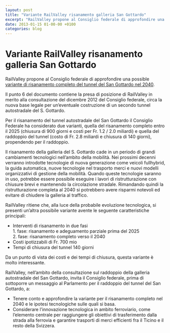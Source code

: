 ```yaml
---
layout: post
title: "Variante RailValley risanamento galleria San Gottardo"
excerpt: "RailValley propone al Consiglio federale di approfondire una possible variante di risanamento completo del tunnel del San Gottardo nel 2040."
date: 2013-01-15 01-00-00 +0100
categories: blog
---
```


# Variante RailValley risanamento galleria San Gottardo

RailValley propone al Consiglio federale di approfondire una possible [variante di risanamento completo del tunnel del San Gottardo nel 2040](/files/RailValley-risanamento%20galleria%20gottardo-gennaio_2013.pdf).

Il punto 6 del documento contiene la presa di posizione di RailValley in merito alla consultazione del dicembre 2012 del Consiglio federale, circa la nuova base legale per un’eventuale costruzione di un secondo tunnel autostradale del S. Gottardo.

Per il risanamento del tunnel autostradale del San Gottardo il Consiglio Federale ha considerato due varianti, quella del risanamento completo entro il 2025 (chiusura di 900 giorni e costi per Fr. 1.2 / 2.0 miliardi) e quella del raddoppio del tunnel (costo di Fr. 2.8 miliardi e chiusura di 140 giorni), propendendo per il raddoppio.

Il risanamento della galleria del S. Gottardo cade in un periodo di grandi cambiamenti tecnologici nell’ambito della mobilità. Nei prossimi decenni verranno introdotte tecnologie di nuova generazione come veicoli fullhybrid, la guida automatica, nuove tecnologie nel trasporto merci e nuovi modelli organizzativi di gestione della mobilità. Quando queste tecnologie saranno in uso, potrebbe essere possibile eseguire i lavori di ristrutturazione con chiusure brevi e mantenendo la circolazione stradale. Rimandando quindi la ristrutturazione completa al 2040 si potrebbero avere risparmi notevoli ed evitare di chiudere la galleria al traffico.

RailValley ritiene che, alla luce della probabile evoluzione tecnologica, si presenti un’altra possibile variante avente le seguente caratteristiche principali:

* Interventi di risanamento in due fasi  
 1\. fase: risanamento e adeguamento parziale prima del 2025  
 2\. fase: risanamento completo verso il 2040
* Costi ipotizzabili di Fr. 700 mio
* Tempi di chiusura del tunnel 140 giorni

Da un punto di vista dei costi e dei tempi di chiusura, questa variante è molto interessante.

RailValley, nell’ambito della consultazione sul raddoppio della galleria autostradale del San Gottardo, invita il Consiglio federale, prima di sottoporre un messaggio al Parlamento per il raddoppio del tunnel del San Gottardo, a:

* Tenere conto e approfondire la variante per il risanamento completo nel 2040 e le ipotesi tecnologiche sulle quali si basa.
* Considerare l’innovazione tecnologica in ambito ferroviario, come l’elemento centrale per raggiungere gli obiettivi di trasferimento dalla strada alla ferrovia e garantire trasporti di merci efficienti fra il Ticino e il resto della Svizzera.

